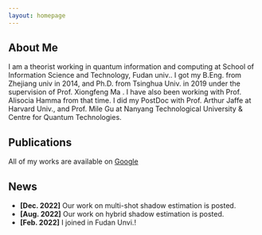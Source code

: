 ```yaml
---
layout: homepage
---
```


## About Me

I am a theorist working in quantum information and computing at School of Information Science and Technology, Fudan univ.. I got my B.Eng. from Zhejiang univ in 2014, and Ph.D. from Tsinghua Univ. in 2019 under the supervision of Prof. Xiongfeng Ma . I have also been working with Prof. Alisocia Hamma from that time. I did my PostDoc with Prof. Arthur Jaffe at Harvard Univ., and Prof. Mile Gu at Nanyang Technological University & Centre for Quantum Technologies.



## Publications

All of my works are available on [Google](http://www.google.com/)

## News
- **[Dec. 2022]** Our work on multi-shot shadow estimation is posted.
- **[Aug. 2022]** Our work on hybrid shadow estimation is posted.
- **[Feb. 2022]** I joined in Fudan Unvi.!
